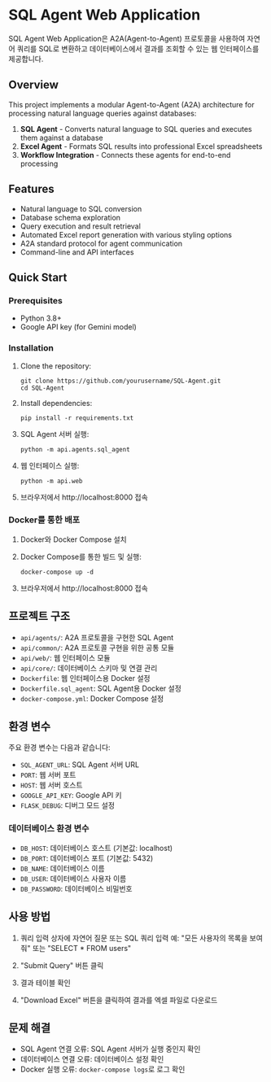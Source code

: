 # SQL Agent Web Application

SQL Agent Web Application은 A2A(Agent-to-Agent) 프로토콜을 사용하여 자연어 쿼리를 SQL로 변환하고 데이터베이스에서 결과를 조회할 수 있는 웹 인터페이스를 제공합니다.

## Overview

This project implements a modular Agent-to-Agent (A2A) architecture for processing natural language queries against databases:

1. **SQL Agent** - Converts natural language to SQL queries and executes them against a database
2. **Excel Agent** - Formats SQL results into professional Excel spreadsheets
3. **Workflow Integration** - Connects these agents for end-to-end processing

## Features

- Natural language to SQL conversion
- Database schema exploration
- Query execution and result retrieval
- Automated Excel report generation with various styling options
- A2A standard protocol for agent communication
- Command-line and API interfaces

## Quick Start

### Prerequisites

- Python 3.8+
- Google API key (for Gemini model)

### Installation

1. Clone the repository:
   ```
   git clone https://github.com/yourusername/SQL-Agent.git
   cd SQL-Agent
   ```

2. Install dependencies:
   ```
   pip install -r requirements.txt
   ```

2. SQL Agent 서버 실행:
   ```
   python -m api.agents.sql_agent
   ```

3. 웹 인터페이스 실행:
   ```
   python -m api.web
   ```

4. 브라우저에서 http://localhost:8000 접속

### Docker를 통한 배포

1. Docker와 Docker Compose 설치

2. Docker Compose를 통한 빌드 및 실행:
   ```
   docker-compose up -d
   ```

3. 브라우저에서 http://localhost:8000 접속

## 프로젝트 구조

- `api/agents/`: A2A 프로토콜을 구현한 SQL Agent
- `api/common/`: A2A 프로토콜 구현을 위한 공통 모듈
- `api/web/`: 웹 인터페이스 모듈
- `api/core/`: 데이터베이스 스키마 및 연결 관리
- `Dockerfile`: 웹 인터페이스용 Docker 설정
- `Dockerfile.sql_agent`: SQL Agent용 Docker 설정
- `docker-compose.yml`: Docker Compose 설정

## 환경 변수

주요 환경 변수는 다음과 같습니다:

- `SQL_AGENT_URL`: SQL Agent 서버 URL
- `PORT`: 웹 서버 포트
- `HOST`: 웹 서버 호스트
- `GOOGLE_API_KEY`: Google API 키
- `FLASK_DEBUG`: 디버그 모드 설정

### 데이터베이스 환경 변수

- `DB_HOST`: 데이터베이스 호스트 (기본값: localhost)
- `DB_PORT`: 데이터베이스 포트 (기본값: 5432)
- `DB_NAME`: 데이터베이스 이름
- `DB_USER`: 데이터베이스 사용자 이름
- `DB_PASSWORD`: 데이터베이스 비밀번호

## 사용 방법

1. 쿼리 입력 상자에 자연어 질문 또는 SQL 쿼리 입력
   예: "모든 사용자의 목록을 보여줘" 또는 "SELECT * FROM users"

2. "Submit Query" 버튼 클릭

3. 결과 테이블 확인

4. "Download Excel" 버튼을 클릭하여 결과를 엑셀 파일로 다운로드

## 문제 해결

- SQL Agent 연결 오류: SQL Agent 서버가 실행 중인지 확인
- 데이터베이스 연결 오류: 데이터베이스 설정 확인
- Docker 실행 오류: `docker-compose logs`로 로그 확인
